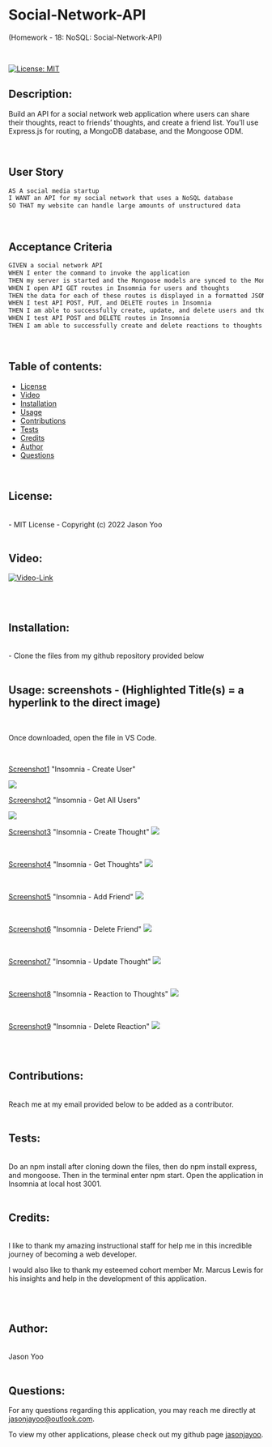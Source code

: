# Social-Network-API

(Homework - 18: NoSQL: Social-Network-API)


<br>

[![License: MIT](https://img.shields.io/badge/License-MIT-blue.svg)](https://opensource.org/licenses/MIT)
  

## Description:

Build an API for a social network web application where users can share their thoughts, react to friends’ thoughts, and create a friend list. You’ll use Express.js for routing, a MongoDB database, and the Mongoose ODM.

<br>

## User Story

```md
AS A social media startup
I WANT an API for my social network that uses a NoSQL database
SO THAT my website can handle large amounts of unstructured data
```

<br>

## Acceptance Criteria

```md
GIVEN a social network API
WHEN I enter the command to invoke the application
THEN my server is started and the Mongoose models are synced to the MongoDB database
WHEN I open API GET routes in Insomnia for users and thoughts
THEN the data for each of these routes is displayed in a formatted JSON
WHEN I test API POST, PUT, and DELETE routes in Insomnia
THEN I am able to successfully create, update, and delete users and thoughts in my database
WHEN I test API POST and DELETE routes in Insomnia
THEN I am able to successfully create and delete reactions to thoughts and add and remove friends to a user’s friend list
```
<br>

## Table of contents:

  * [License](#license)
  * [Video](#video)
  * [Installation](#installation)
  * [Usage](#usage)
  * [Contributions](#contributions)
  * [Tests](#tests)
  * [Credits](#credits)
  * [Author](#author)
  * [Questions](#questions)

<br>
  
## License:
<br>
      -  MIT License - Copyright (c) 2022 Jason Yoo

<br>
<br>

## Video:

[![Video-Link](images/youtubescreenshot.png)](https://youtu.be/eetcYxv2L-Q)
  
  
<br> 
<br>

## Installation:
<br>
      -  Clone the files from my github repository provided below

<br>
<br>
  
## Usage: screenshots - (Highlighted Title(s) = a hyperlink to the direct image)

<br>

Once downloaded, open the file in VS Code.

<br>
  

[Screenshot1](images/Screenshot1.png)  "Insomnia - Create User"

<img src="images/Screenshot1.png">

<br>

[Screenshot2](images/Screenshot2.png)  "Insomnia - Get All Users"

<img src="images/Screenshot2.png">

<br>

[Screenshot3](images/Screenshot3.png)  "Insomnia - Create Thought"
<img src="images/Screenshot3.png">

<br>

[Screenshot4](images/Screenshot4.png)  "Insomnia - Get Thoughts"
<img src="images/Screenshot4.png">

<br>

[Screenshot5](images/Screenshot5.png)  "Insomnia - Add Friend"
<img src="images/Screenshot5.png">

<br>

[Screenshot6](images/Screenshot6.png)  "Insomnia - Delete Friend"
<img src="images/Screenshot6.png">

<br>

[Screenshot7](images/Screenshot7.png)  "Insomnia - Update Thought"
<img src="images/Screenshot7.png">

<br>

[Screenshot8](images/Screenshot8.png)  "Insomnia - Reaction to Thoughts"
<img src="images/Screenshot8.png">

<br>

[Screenshot9](images/Screenshot9.png)  "Insomnia - Delete Reaction"
<img src="images/Screenshot9.png">

<br>
<br>

  
## Contributions:
<br>
Reach me at my email provided below to be added as a contributor.

<br>
<br>
  
## Tests: 
<br>
Do an npm install after cloning down the files, then do npm install express, and mongoose. Then in the terminal enter npm start. Open the application in Insomnia at local host 3001. 
  
<br>
<br>

## Credits:
<br>
I like to thank my amazing instructional staff for help me in this incredible journey of becoming a web developer.

I would also like to thank my esteemed cohort member Mr. Marcus Lewis for his insights and help in the development of this application.

<br>
<br>

## Author:
<br>
Jason Yoo
  
<br>
<br>

## Questions:
  For any questions regarding this application, you may reach me directly at jasonjayoo@outlook.com.

  To view my other applications, please check out my github page [jasonjayoo](https://github.com/jasonjayoo).

